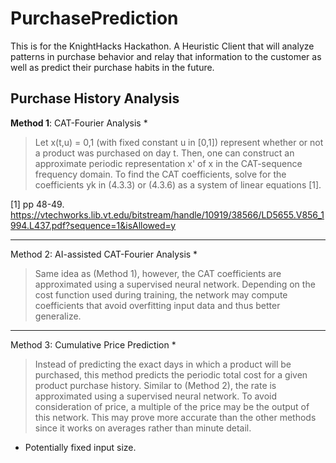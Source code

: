 # PurchasePrediction
This is for the KnightHacks Hackathon. A Heuristic Client that will analyze patterns in purchase behavior and relay that information to the customer as well as predict their purchase habits in the future.


## Purchase History Analysis


**Method 1**: CAT-Fourier Analysis *

> Let x(t,u) = 0,1 (with fixed constant u in [0,1]) represent whether or not a product was purchased on day t. Then, one can construct an approximate periodic representation x' of x in the CAT-sequence frequency domain. To find the CAT coefficients, solve for the coefficients yk in (4.3.3) or (4.3.6) as a system of linear equations [1].

[1] pp 48-49. https://vtechworks.lib.vt.edu/bitstream/handle/10919/38566/LD5655.V856_1994.L437.pdf?sequence=1&isAllowed=y

-----

Method 2: AI-assisted CAT-Fourier Analysis *

> Same idea as (Method 1), however, the CAT coefficients are approximated using a supervised neural network. Depending on the cost function used during training, the network may compute coefficients that avoid overfitting input data and thus better generalize.

-----

Method 3: Cumulative Price Prediction *

> Instead of predicting the exact days in which a product will be purchased, this method predicts the periodic total cost for a given product purchase history. Similar to (Method 2), the rate is approximated using a supervised neural network. To avoid consideration of price, a multiple of the price may be the output of this network. This may prove more accurate than the other methods since it works on averages rather than minute detail.


* Potentially fixed input size.
